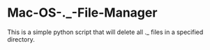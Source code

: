 # Mac-OS-._-File-Manager
This is a simple python script that will delete all ._ files in a specified directory.
